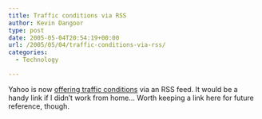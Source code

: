 ```yaml
---
title: Traffic conditions via RSS
author: Kevin Dangoor
type: post
date: 2005-05-04T20:54:19+00:00
url: /2005/05/04/traffic-conditions-via-rss/
categories:
  - Technology

---
```

Yahoo is now [offering traffic conditions][1] via an RSS feed. It would be a handy link if I didn&#8217;t work from home&#8230; Worth keeping a link here for future reference, though.

 [1]: http://www.lifehacker.com/software/life-hacks/vehicular-traffic-conditions-rss-101828.php